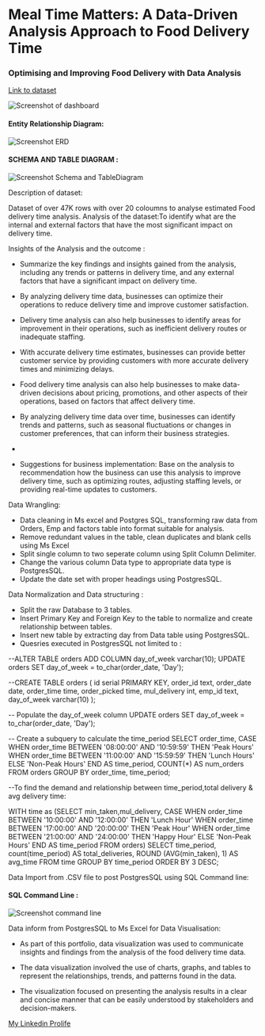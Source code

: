 
# Meal Time Matters: A Data-Driven Analysis Approach to Food Delivery Time

### Optimising and Improving Food Delivery with Data Analysis
[Link to dataset](https://www.kaggle.com/datasets/gauravmalik26/food-delivery-dataset)

![Screenshot of dashboard](https://imgur.com/ugIegJR.jpg)

#### Entity Relationship Diagram:

![Screenshot ERD ](https://imgur.com/WAODsMH.jpg)

#### SCHEMA AND TABLE DIAGRAM :
![Screenshot Schema and TableDiagram ](https://imgur.com/UzW8G8C.jpg)

Description of dataset:

Dataset of over 47K rows with over 20 coloumns to analyse estimated Food delivery time analysis.
Analysis of the dataset:To identify what are the internal and external factors that have the most significant impact on delivery time.


Insights of the Analysis and the outcome :

- Summarize the key findings and insights gained from the analysis, including any trends or patterns in delivery time, and any external factors that have a significant impact on delivery time.
- By analyzing delivery time data, businesses can optimize their operations to reduce delivery time and improve customer satisfaction.

- Delivery time analysis can also help businesses to identify areas for improvement in their operations, such as inefficient delivery routes or inadequate staffing.

- With accurate delivery time estimates, businesses can provide better customer service by providing customers with more accurate delivery times and minimizing delays.

- Food delivery time analysis can also help businesses to make data-driven decisions about pricing, promotions, and other aspects of their operations, based on factors that affect delivery time.

- By analyzing delivery time data over time, businesses can identify trends and patterns, such as seasonal fluctuations or changes in customer preferences, that can inform their business strategies.
- 
- Suggestions for business implementation: Base on the analysis to  recommendation how the business can use this analysis to improve delivery time, such as optimizing routes, adjusting staffing levels, or providing real-time updates to customers.


Data Wrangling:
- Data cleaning in Ms excel and Postgres SQL, transforming raw data from Orders, Emp and factors table into format suitable for analysis.
- Remove redundant values in the table, clean duplicates and blank cells using Ms Excel
- Split single column to two seperate column using Split Column Delimiter.
- Change the various column Data type to appropriate data type is PostgresSQL.
- Update the date set with proper headings using PostgresSQL.

Data Normalization and Data structuring :
- Split the raw Database to 3 tables.
- Insert Primary Key and Foreign Key to the table to normalize and create relationship between tables.
- Insert new table by extracting day from Data table using PostgresSQL. 
- Quesries executed in PostgresSQL not limited to :

--ALTER TABLE orders ADD COLUMN day_of_week varchar(10);
UPDATE orders SET day_of_week = to_char(order_date, 'Day');

--CREATE TABLE orders (
    id serial PRIMARY KEY,
    order_id text,
    order_date date,
    order_time time,
    order_picked time,
    mul_delivery int,
    emp_id text,
    day_of_week varchar(10)
);

-- Populate the day_of_week column
UPDATE orders SET day_of_week = to_char(order_date, 'Day');

-- Create a subquery to calculate the time_period
SELECT
  order_time,
  CASE 
    WHEN order_time BETWEEN '08:00:00' AND '10:59:59' THEN 'Peak Hours'
    WHEN order_time BETWEEN '11:00:00' AND '15:59:59' THEN 'Lunch Hours'
    ELSE 'Non-Peak Hours'
  END AS time_period,
  COUNT(*) AS num_orders
FROM orders
GROUP BY order_time, time_period;

--To find the demand and relationship between time_period,total delivery & avg delivery time:

WITH time as
  (SELECT  min_taken,mul_delivery,
  CASE 
  WHEN order_time BETWEEN '10:00:00' AND '12:00:00' THEN 'Lunch Hour'
    WHEN order_time BETWEEN '17:00:00' AND '20:00:00' THEN 'Peak Hour'
	WHEN order_time BETWEEN '21:00:00' AND '24:00:00' THEN 'Happy Hour'
    ELSE 'Non-Peak Hours'
  END AS time_period
 FROM orders)
 SELECT time_period, count(time_period) AS total_deliveries,
 ROUND (AVG(min_taken), 1) AS avg_time
 FROM time
 GROUP BY time_period
 ORDER BY 3 DESC;



Data Import from .CSV file to post PostgresSQL using SQL Command line:
#### SQL Command Line :
![Screenshot command line](https://imgur.com/zTMumOR.jpg)



Data inform from PostgresSQL to Ms Excel for Data Visualisation:
- As part of this portfolio, data visualization was used to communicate insights and findings from the analysis of the food delivery time data.

- The data visualization involved the use of charts, graphs, and tables to represent the relationships, trends, and patterns found in the data.
- The visualization focused on presenting the analysis results in a clear and concise manner that can be easily understood by stakeholders and decision-makers.



[My Linkedin Prolife ](https://www.linkedin.com/in/sailaja-begum/)

